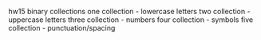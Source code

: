 hw15 binary collections
one collection - lowercase letters
two collection - uppercase letters
three collection - numbers
four collection - symbols
five collection - punctuation/spacing